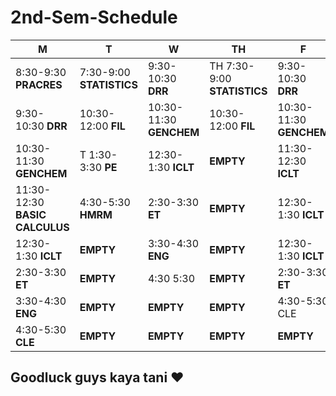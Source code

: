 # 2nd-Sem-Schedule
| M | T  | W | TH  | F |
|---|---|---|---|---|
| 8:30-9:30 **PRACRES**  | 7:30-9:00 **STATISTICS**  |  9:30-10:30 **DRR** |TH 7:30-9:00 **STATISTICS** |  9:30-10:30 **DRR**  |
| 9:30-10:30 **DRR**  |  10:30-12:00 **FIL**  |  10:30-11:30 **GENCHEM** | 10:30-12:00 **FIL** |  10:30-11:30 **GENCHEM** |
| 10:30-11:30 **GENCHEM** |T 1:30-3:30 **PE**  | 12:30-1:30 **ICLT** | **EMPTY**  |  11:30-12:30 **ICLT**  |
| 11:30-12:30 **BASIC CALCULUS** |4:30-5:30 **HMRM** |  2:30-3:30 **ET** | **EMPTY** | 12:30-1:30 **ICLT** |
| 12:30-1:30 **ICLT** |**EMPTY**|  3:30-4:30 **ENG**| **EMPTY** | 12:30-1:30 **ICLT**| 2:30-3:30 **ET** |
| 2:30-3:30 **ET**| **EMPTY**|  4:30 5:30 | **EMPTY** | 2:30-3:30 **ET** | 3:30-4:30 **ENG** |
| 3:30-4:30 **ENG**| **EMPTY** | **EMPTY**| **EMPTY**| 4:30-5:30 CLE |
| 4:30-5:30 **CLE** | **EMPTY** |**EMPTY** | **EMPTY** | **EMPTY**|

## Goodluck guys kaya tani ❤️


